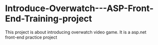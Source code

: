 # Introduce-Overwatch---ASP-Front-End-Training-project

This project is about introducing overwatch video game. It is a asp.net front-end practice project 
